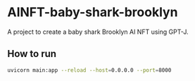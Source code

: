 # AINFT-baby-shark-brooklyn
A project to create a baby shark Brooklyn AI NFT using GPT-J.

## How to run
```bash
uvicorn main:app --reload --host=0.0.0.0 --port=8000
```